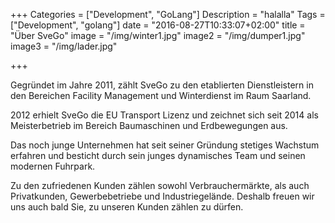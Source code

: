 +++
Categories = ["Development", "GoLang"]
Description = "halalla"
Tags = ["Development", "golang"]
date = "2016-08-27T10:33:07+02:00"
title = "Über SveGo"
image = "/img/winter1.jpg"
image2 = "/img/dumper1.jpg"
image3 = "/img/lader.jpg"

+++

Gegründet im Jahre 2011, zählt SveGo zu den etablierten Dienstleistern in den Bereichen Facility Management und Winterdienst im Raum Saarland.

2012 erhielt SveGo die EU Transport Lizenz und zeichnet sich seit 2014 als Meisterbetrieb im Bereich Baumaschinen und Erdbewegungen aus.

Das noch junge Unternehmen hat seit seiner Gründung stetiges Wachstum erfahren und besticht durch sein junges dynamisches Team und seinen modernen Fuhrpark.

Zu den zufriedenen Kunden zählen sowohl Verbrauchermärkte, als auch Privatkunden, Gewerbebetriebe und Industriegelände. Deshalb freuen wir uns auch bald Sie, zu unseren Kunden zählen zu dürfen.